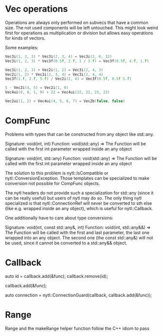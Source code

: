Vec operations
==============

Operations are always only performed on subvecs that have a common size.
The not used components will be left untouched. This might look weird first for operations
as multiplication or division but allows easy operations for kinds of vectors.

Some examples:

```cpp
Vec3i(1, 2, 3) * Vec3i(2, 3, 4) = Vec3i(2, 6, 12)
Vec3i(1, 2, 3) * Vec3f(0.5f, 2.f, 1 / 3.f) = Vec3f(0.5f, 4.f, 1.f)

Vec3i(1, 2, 3) + Vec2i(1, 2) = Vec3i(2, 4, 3)
Vec2i(1, 2) * Vec3i(2, 3, 4) = Vec3i(2, 4, 4)
Vec3f(1.f, 2.f, 5.f) / Vec2i(2, 4) = Vec3f(0.5f, 0.5f 5.f)

5 - Vec2i(4, 5) = Vec2i(1, 0)
Vec4ui(0, 0, 1, 0) + 22 = Vec4ui(22, 22, 23, 22)

Vec2ui(1, 2) > Vec4ui(4, 5, 6, 7) = Vec2b(false, false)

```

CompFunc
========

Problems with types that can be constructed from any object like std::any.

Signature: void(int, int)
Function: void(std::any)
	=> The Function will be called with the first int parameter wrapped inside an any object

Signature: void(int, std::any)
Function: void(std::any)
	=> The Function will be called with the first int parameter wrapped inside an any object

The solution to this problem is nytl::IsCompatible or nytl::ConversionException.
Those templates can be specialized to make conversion not possible for CompFunc objects.

The nytl headers do not provide such a specialization for std::any (since it can be really useful)
but users of nytl may do so. The only thing nytl specialized is that nytl::ConnectionRef will
never be converted to sth else (like e.g. wrapped inside an any object), which is useful for
nytl::Callback.

One additionally have to care about type conversions:

Signature: void(int, const std::any&, int)
Function: void(int, std::any&&)
	=> The Function will be called with the first and last parameter, the last one wrapped into
		an any object. The second one (the const std::any&) will not be used, since it cannot
		be converted to a std::any&& object.

Callback
========

auto id = callback.add(&func);
callback.remove(id);

callback.add(&func);

auto connection = nytl::ConnectionGuard(callback, callback.add(&func));

Range
=====

Range and the makeRange helper function follow the C++ idiom to pass
